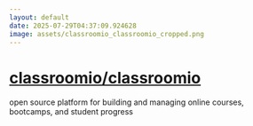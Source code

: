 ```yaml
---
layout: default
date: 2025-07-29T04:37:09.924628
image: assets/classroomio_classroomio_cropped.png
---
```


# [classroomio/classroomio](https://github.com/classroomio/classroomio)

open source platform for building and managing online courses, bootcamps, and student progress
